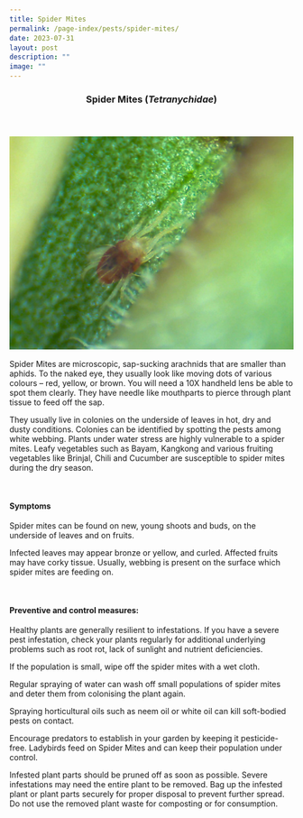 ```yaml
---
title: Spider Mites
permalink: /page-index/pests/spider-mites/
date: 2023-07-31
layout: post
description: ""
image: ""
---
```

<header>
	<h3>Spider Mites (<em>Tetranychidae</em>)</h3>
</header>

<section>
	<img title="Photo by Jacqueline Chua." src="/images/Biodiversity/spidermite_paulinetay.jpg">
	<p>Spider Mites are microscopic, sap-sucking arachnids that are smaller than aphids. To the naked eye, they usually look like moving dots of various colours – red, yellow, or brown. You will need a 10X handheld lens be able to spot them clearly. They have needle like mouthparts to pierce through plant tissue to feed off the sap.</p>
	<p>They usually live in colonies on the underside of leaves in hot, dry and dusty conditions. Colonies can be identified by spotting the pests among white webbing.  Plants under water stress are highly vulnerable to a spider mites. Leafy vegetables such as Bayam, Kangkong and various fruiting vegetables like Brinjal, Chili and Cucumber are susceptible to spider mites during the dry season.</p>
	<br>
</section>

<section>
	<h4>Symptoms</h4>
		<p>Spider mites can be found on new, young shoots and buds, on the underside of leaves and on fruits.</p>
		<p>Infected leaves may appear bronze or yellow, and curled. Affected fruits may have corky tissue. Usually, webbing is present on the surface which spider mites are feeding on.</p>
	<br>
</section>

<section>
	<h4>Preventive and control measures:</h4>
		<p>Healthy plants are generally resilient to infestations. If you have a severe pest infestation, check your plants regularly for additional underlying problems such as root rot, lack of sunlight and nutrient deficiencies.</p>
		<p>If the population is small, wipe off the spider mites with a wet cloth.</p>
		<p>Regular spraying of water can wash off small populations of spider mites and deter them from colonising the plant again.</p>
		<p>Spraying horticultural oils such as neem oil or white oil can kill soft-bodied pests on contact.</p>
		<p>Encourage predators to establish in your garden by keeping it pesticide-free. Ladybirds feed on Spider Mites and can keep their population under control.</p>
		<p>Infested plant parts should be pruned off as soon as possible. Severe infestations may need the entire plant to be removed. Bag up the infested plant or plant parts securely for proper disposal to prevent further spread. Do not use the removed plant waste for composting or for consumption.</p>
	<br>
</section>